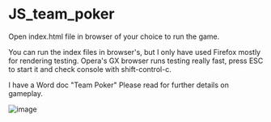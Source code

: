 ﻿# JS_team_poker

Open index.html file in browser of your choice to run the game.

You can run the index files in browser's, but I only have used Firefox mostly for rendering testing. Opera's GX browser runs testing really fast, press ESC to start it and check console with shift-control-c. 

I have a Word doc "Team Poker" Please read for further details on gameplay.

![image](https://github.com/Richard19Perez77/JS_team_poker/assets/58344001/8b14f8b4-0f2c-4ae8-95df-9af3ca405f16)

